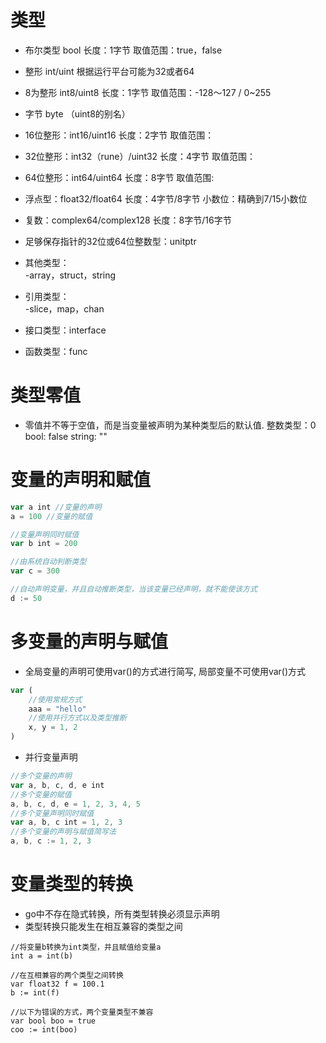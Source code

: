# 类型
* 布尔类型 bool  长度：1字节 取值范围：true，false
* 整形 int/uint 根据运行平台可能为32或者64
* 8为整形 int8/uint8 长度：1字节 取值范围：-128～127 / 0~255
* 字节 byte （uint8的别名）
* 16位整形：int16/uint16 长度：2字节 取值范围：
* 32位整形：int32（rune）/uint32 长度：4字节 取值范围：
* 64位整形：int64/uint64 长度：8字节 取值范围:
* 浮点型：float32/float64 长度：4字节/8字节 小数位：精确到7/15小数位
* 复数：complex64/complex128 长度：8字节/16字节
* 足够保存指针的32位或64位整数型：unitptr

* 其他类型：<br/>
    -array，struct，string
* 引用类型：<br/>
    -slice，map，chan
* 接口类型：interface
* 函数类型：func

# 类型零值
* 零值并不等于空值，而是当变量被声明为某种类型后的默认值.
    整数类型：0
    bool: false
    string: ""
# 变量的声明和赋值
```js
var a int //变量的声明
a = 100 //变量的赋值

//变量声明同时赋值
var b int = 200

//由系统自动判断类型
var c = 300

//自动声明变量，并且自动推断类型，当该变量已经声明，就不能使该方式
d := 50
```
# 多变量的声明与赋值
* 全局变量的声明可使用var()的方式进行简写, 局部变量不可使用var()方式
```js
var (
	//使用常规方式
	aaa = "hello"
    //使用并行方式以及类型推断
    x, y = 1, 2
)
```
* 并行变量声明
```js
//多个变量的声明
var a, b, c, d, e int
//多个变量的赋值
a, b, c, d, e = 1, 2, 3, 4, 5
//多个变量声明同时赋值
var a, b, c int = 1, 2, 3
//多个变量的声明与赋值简写法
a, b, c := 1, 2, 3
```
# 变量类型的转换
* go中不存在隐式转换，所有类型转换必须显示声明
* 类型转换只能发生在相互兼容的类型之间
```
//将变量b转换为int类型，并且赋值给变量a
int a = int(b)

//在互相兼容的两个类型之间转换
var float32 f = 100.1
b := int(f)

//以下为错误的方式，两个变量类型不兼容
var bool boo = true
coo := int(boo)
```
